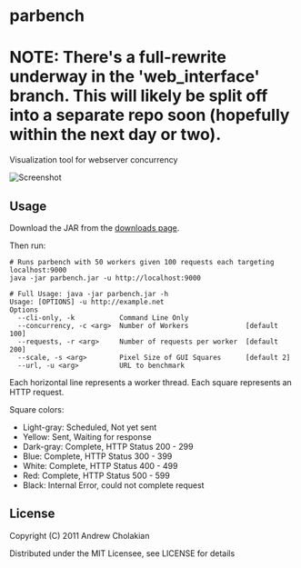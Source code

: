# parbench

# NOTE: There's a full-rewrite underway in the 'web_interface' branch. This will likely be split off into a separate repo soon (hopefully within the next day or two).


Visualization tool for webserver concurrency

![Screenshot](https://github.com/downloads/andrewvc/parbench/parbench-ss.png)

## Usage

  Download the JAR from the [downloads page](https://github.com/andrewvc/parbench/downloads).
  
  Then run:
    
    # Runs parbench with 50 workers given 100 requests each targeting localhost:9000
    java -jar parbench.jar -u http://localhost:9000

    # Full Usage: java -jar parbench.jar -h
    Usage: [OPTIONS] -u http://example.net
    Options
      --cli-only, -k           Command Line Only
      --concurrency, -c <arg>  Number of Workers              [default 100]
      --requests, -r <arg>     Number of requests per worker  [default 200]
      --scale, -s <arg>        Pixel Size of GUI Squares      [default 2]
      --url, -u <arg>          URL to benchmark

  Each horizontal line represents a worker thread. Each square represents an HTTP request.

  Square colors:

  * Light-gray: Scheduled, Not yet sent
  * Yellow:     Sent, Waiting for response
  * Dark-gray:  Complete, HTTP Status 200 - 299
  * Blue:       Complete, HTTP Status 300 - 399
  * White:      Complete, HTTP Status 400 - 499
  * Red:        Complete, HTTP Status 500 - 599
  * Black:      Internal Error, could not complete request

## License

Copyright (C) 2011 Andrew Cholakian

Distributed under the MIT Licensee, see LICENSE for details
